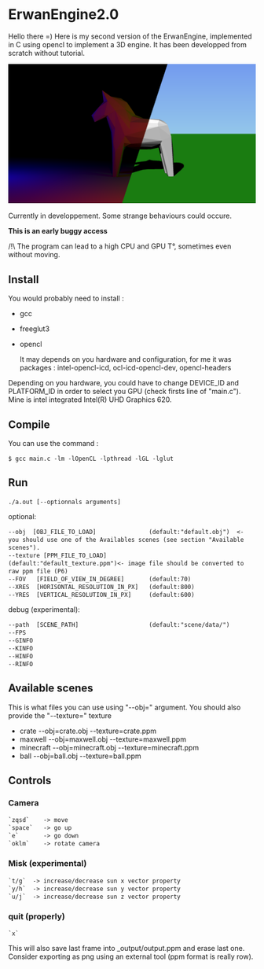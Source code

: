 # ErwanEngine2.0
Hello there =) 
Here is my second version of the ErwanEngine, implemented in C using opencl to implement a 3D engine. It has been developped from scratch without  tutorial. 

![preview](https://github.com/e-renault/ErwanEngine2/blob/main/_output/cheval_hd_light_dark.png?raw=true)

Currently in developpement. Some strange behaviours could occure.

**This is an early buggy access**

/!\ The program can lead to a high CPU and GPU T°, sometimes even without moving.

## Install
You would probably need to install :
 * gcc
 * freeglut3
 * opencl
 
 	It may depends on you hardware and configuration, for me it was packages :
    intel-opencl-icd, ocl-icd-opencl-dev, opencl-headers
    

Depending on you hardware, you could have to change DEVICE_ID and PLATFORM_ID in order to select you GPU (check firsts line of "main.c"). Mine is intel integrated Intel(R) UHD Graphics 620.

## Compile
You can use the command :
```
$ gcc main.c -lm -lOpenCL -lpthread -lGL -lglut 
```

## Run
```
./a.out [--optionnals arguments]
```

optional:
```
--obj  [OBJ_FILE_TO_LOAD]               (default:"default.obj")  <- you should use one of the Availables scenes (see section "Available scenes").
--texture [PPM_FILE_TO_LOAD]            (default:"default_texture.ppm")<- image file should be converted to raw ppm file (P6)
--FOV   [FIELD_OF_VIEW_IN_DEGREE]       (default:70)
--XRES  [HORISONTAL_RESOLUTION_IN_PX]   (default:800)
--YRES  [VERTICAL_RESOLUTION_IN_PX]     (default:600)
```

debug (experimental):
```
--path  [SCENE_PATH]                    (default:"scene/data/")
--FPS
--GINFO
--KINFO
--HINFO
--RINFO
```

## Available scenes
This is what files you can use using "--obj=" argument. You should also provide the "--texture=" texture

 * crate        --obj=crate.obj     --texture=crate.ppm
 * maxwell      --obj=maxwell.obj   --texture=maxwell.ppm
 * minecraft    --obj=minecraft.obj --texture=minecraft.ppm
 * ball         --obj=ball.obj      --texture=ball.ppm

## Controls
### Camera
    `zqsd`    -> move
    `space`   -> go up
    `e`       -> go down
    `oklm`    -> rotate camera

### Misk (experimental)
    `t/g`  -> increase/decrease sun x vector property 
    `y/h`  -> increase/decrease sun y vector property
    `u/j`  -> increase/decrease sun z vector property

### quit (properly)
    `x`
This will also save last frame into _output/output.ppm and erase last one. Consider exporting as png  using an external tool (ppm format is really row).
